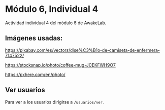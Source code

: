 # Módulo 6, Individual 4

Actividad individual 4 del módulo 6 de AwakeLab.

## Imágenes usadas:

https://pixabay.com/es/vectors/dise%C3%B1o-de-camiseta-de-enfermera-7147522/

https://stocksnap.io/photo/coffee-mug-JCEKFWH9O7

https://pxhere.com/en/photo/

## Ver usuarios

Para ver a los usuarios dirigirse a `/usuarios/ver`.